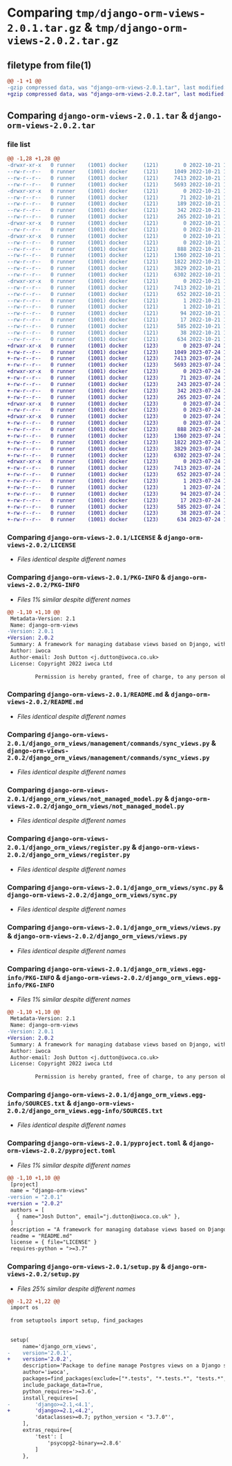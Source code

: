 # Comparing `tmp/django-orm-views-2.0.1.tar.gz` & `tmp/django-orm-views-2.0.2.tar.gz`

## filetype from file(1)

```diff
@@ -1 +1 @@
-gzip compressed data, was "django-orm-views-2.0.1.tar", last modified: Fri Oct 21 14:42:46 2022, max compression
+gzip compressed data, was "django-orm-views-2.0.2.tar", last modified: Mon Jul 24 13:32:48 2023, max compression
```

## Comparing `django-orm-views-2.0.1.tar` & `django-orm-views-2.0.2.tar`

### file list

```diff
@@ -1,28 +1,28 @@
-drwxr-xr-x   0 runner    (1001) docker     (121)        0 2022-10-21 14:42:46.952351 django-orm-views-2.0.1/
--rw-r--r--   0 runner    (1001) docker     (121)     1049 2022-10-21 14:42:37.000000 django-orm-views-2.0.1/LICENSE
--rw-r--r--   0 runner    (1001) docker     (121)     7413 2022-10-21 14:42:46.952351 django-orm-views-2.0.1/PKG-INFO
--rw-r--r--   0 runner    (1001) docker     (121)     5693 2022-10-21 14:42:37.000000 django-orm-views-2.0.1/README.md
-drwxr-xr-x   0 runner    (1001) docker     (121)        0 2022-10-21 14:42:46.952351 django-orm-views-2.0.1/django_orm_views/
--rw-r--r--   0 runner    (1001) docker     (121)       71 2022-10-21 14:42:37.000000 django-orm-views-2.0.1/django_orm_views/__init__.py
--rw-r--r--   0 runner    (1001) docker     (121)      189 2022-10-21 14:42:37.000000 django-orm-views-2.0.1/django_orm_views/apps.py
--rw-r--r--   0 runner    (1001) docker     (121)      342 2022-10-21 14:42:37.000000 django-orm-views-2.0.1/django_orm_views/constants.py
--rw-r--r--   0 runner    (1001) docker     (121)      265 2022-10-21 14:42:37.000000 django-orm-views-2.0.1/django_orm_views/exceptions.py
-drwxr-xr-x   0 runner    (1001) docker     (121)        0 2022-10-21 14:42:46.952351 django-orm-views-2.0.1/django_orm_views/management/
--rw-r--r--   0 runner    (1001) docker     (121)        0 2022-10-21 14:42:37.000000 django-orm-views-2.0.1/django_orm_views/management/__init__.py
-drwxr-xr-x   0 runner    (1001) docker     (121)        0 2022-10-21 14:42:46.952351 django-orm-views-2.0.1/django_orm_views/management/commands/
--rw-r--r--   0 runner    (1001) docker     (121)        0 2022-10-21 14:42:37.000000 django-orm-views-2.0.1/django_orm_views/management/commands/__init__.py
--rw-r--r--   0 runner    (1001) docker     (121)      888 2022-10-21 14:42:37.000000 django-orm-views-2.0.1/django_orm_views/management/commands/sync_views.py
--rw-r--r--   0 runner    (1001) docker     (121)     1360 2022-10-21 14:42:37.000000 django-orm-views-2.0.1/django_orm_views/not_managed_model.py
--rw-r--r--   0 runner    (1001) docker     (121)     1822 2022-10-21 14:42:37.000000 django-orm-views-2.0.1/django_orm_views/register.py
--rw-r--r--   0 runner    (1001) docker     (121)     3829 2022-10-21 14:42:37.000000 django-orm-views-2.0.1/django_orm_views/sync.py
--rw-r--r--   0 runner    (1001) docker     (121)     6302 2022-10-21 14:42:37.000000 django-orm-views-2.0.1/django_orm_views/views.py
-drwxr-xr-x   0 runner    (1001) docker     (121)        0 2022-10-21 14:42:46.952351 django-orm-views-2.0.1/django_orm_views.egg-info/
--rw-r--r--   0 runner    (1001) docker     (121)     7413 2022-10-21 14:42:46.000000 django-orm-views-2.0.1/django_orm_views.egg-info/PKG-INFO
--rw-r--r--   0 runner    (1001) docker     (121)      652 2022-10-21 14:42:46.000000 django-orm-views-2.0.1/django_orm_views.egg-info/SOURCES.txt
--rw-r--r--   0 runner    (1001) docker     (121)        1 2022-10-21 14:42:46.000000 django-orm-views-2.0.1/django_orm_views.egg-info/dependency_links.txt
--rw-r--r--   0 runner    (1001) docker     (121)        1 2022-10-21 14:42:46.000000 django-orm-views-2.0.1/django_orm_views.egg-info/not-zip-safe
--rw-r--r--   0 runner    (1001) docker     (121)       94 2022-10-21 14:42:46.000000 django-orm-views-2.0.1/django_orm_views.egg-info/requires.txt
--rw-r--r--   0 runner    (1001) docker     (121)       17 2022-10-21 14:42:46.000000 django-orm-views-2.0.1/django_orm_views.egg-info/top_level.txt
--rw-r--r--   0 runner    (1001) docker     (121)      585 2022-10-21 14:42:37.000000 django-orm-views-2.0.1/pyproject.toml
--rw-r--r--   0 runner    (1001) docker     (121)       38 2022-10-21 14:42:46.952351 django-orm-views-2.0.1/setup.cfg
--rw-r--r--   0 runner    (1001) docker     (121)      634 2022-10-21 14:42:37.000000 django-orm-views-2.0.1/setup.py
+drwxr-xr-x   0 runner    (1001) docker     (123)        0 2023-07-24 13:32:48.139250 django-orm-views-2.0.2/
+-rw-r--r--   0 runner    (1001) docker     (123)     1049 2023-07-24 13:32:36.000000 django-orm-views-2.0.2/LICENSE
+-rw-r--r--   0 runner    (1001) docker     (123)     7413 2023-07-24 13:32:48.139250 django-orm-views-2.0.2/PKG-INFO
+-rw-r--r--   0 runner    (1001) docker     (123)     5693 2023-07-24 13:32:36.000000 django-orm-views-2.0.2/README.md
+drwxr-xr-x   0 runner    (1001) docker     (123)        0 2023-07-24 13:32:48.139250 django-orm-views-2.0.2/django_orm_views/
+-rw-r--r--   0 runner    (1001) docker     (123)       71 2023-07-24 13:32:36.000000 django-orm-views-2.0.2/django_orm_views/__init__.py
+-rw-r--r--   0 runner    (1001) docker     (123)      243 2023-07-24 13:32:36.000000 django-orm-views-2.0.2/django_orm_views/apps.py
+-rw-r--r--   0 runner    (1001) docker     (123)      342 2023-07-24 13:32:36.000000 django-orm-views-2.0.2/django_orm_views/constants.py
+-rw-r--r--   0 runner    (1001) docker     (123)      265 2023-07-24 13:32:36.000000 django-orm-views-2.0.2/django_orm_views/exceptions.py
+drwxr-xr-x   0 runner    (1001) docker     (123)        0 2023-07-24 13:32:48.139250 django-orm-views-2.0.2/django_orm_views/management/
+-rw-r--r--   0 runner    (1001) docker     (123)        0 2023-07-24 13:32:36.000000 django-orm-views-2.0.2/django_orm_views/management/__init__.py
+drwxr-xr-x   0 runner    (1001) docker     (123)        0 2023-07-24 13:32:48.139250 django-orm-views-2.0.2/django_orm_views/management/commands/
+-rw-r--r--   0 runner    (1001) docker     (123)        0 2023-07-24 13:32:36.000000 django-orm-views-2.0.2/django_orm_views/management/commands/__init__.py
+-rw-r--r--   0 runner    (1001) docker     (123)      888 2023-07-24 13:32:36.000000 django-orm-views-2.0.2/django_orm_views/management/commands/sync_views.py
+-rw-r--r--   0 runner    (1001) docker     (123)     1360 2023-07-24 13:32:36.000000 django-orm-views-2.0.2/django_orm_views/not_managed_model.py
+-rw-r--r--   0 runner    (1001) docker     (123)     1822 2023-07-24 13:32:36.000000 django-orm-views-2.0.2/django_orm_views/register.py
+-rw-r--r--   0 runner    (1001) docker     (123)     3829 2023-07-24 13:32:36.000000 django-orm-views-2.0.2/django_orm_views/sync.py
+-rw-r--r--   0 runner    (1001) docker     (123)     6302 2023-07-24 13:32:36.000000 django-orm-views-2.0.2/django_orm_views/views.py
+drwxr-xr-x   0 runner    (1001) docker     (123)        0 2023-07-24 13:32:48.139250 django-orm-views-2.0.2/django_orm_views.egg-info/
+-rw-r--r--   0 runner    (1001) docker     (123)     7413 2023-07-24 13:32:48.000000 django-orm-views-2.0.2/django_orm_views.egg-info/PKG-INFO
+-rw-r--r--   0 runner    (1001) docker     (123)      652 2023-07-24 13:32:48.000000 django-orm-views-2.0.2/django_orm_views.egg-info/SOURCES.txt
+-rw-r--r--   0 runner    (1001) docker     (123)        1 2023-07-24 13:32:48.000000 django-orm-views-2.0.2/django_orm_views.egg-info/dependency_links.txt
+-rw-r--r--   0 runner    (1001) docker     (123)        1 2023-07-24 13:32:47.000000 django-orm-views-2.0.2/django_orm_views.egg-info/not-zip-safe
+-rw-r--r--   0 runner    (1001) docker     (123)       94 2023-07-24 13:32:48.000000 django-orm-views-2.0.2/django_orm_views.egg-info/requires.txt
+-rw-r--r--   0 runner    (1001) docker     (123)       17 2023-07-24 13:32:48.000000 django-orm-views-2.0.2/django_orm_views.egg-info/top_level.txt
+-rw-r--r--   0 runner    (1001) docker     (123)      585 2023-07-24 13:32:36.000000 django-orm-views-2.0.2/pyproject.toml
+-rw-r--r--   0 runner    (1001) docker     (123)       38 2023-07-24 13:32:48.139250 django-orm-views-2.0.2/setup.cfg
+-rw-r--r--   0 runner    (1001) docker     (123)      634 2023-07-24 13:32:36.000000 django-orm-views-2.0.2/setup.py
```

### Comparing `django-orm-views-2.0.1/LICENSE` & `django-orm-views-2.0.2/LICENSE`

 * *Files identical despite different names*

### Comparing `django-orm-views-2.0.1/PKG-INFO` & `django-orm-views-2.0.2/PKG-INFO`

 * *Files 1% similar despite different names*

```diff
@@ -1,10 +1,10 @@
 Metadata-Version: 2.1
 Name: django-orm-views
-Version: 2.0.1
+Version: 2.0.2
 Summary: A framework for managing database views based on Django, without the migrations
 Author: iwoca
 Author-email: Josh Dutton <j.dutton@iwoca.co.uk>
 License: Copyright 2022 iwoca Ltd
         
         Permission is hereby granted, free of charge, to any person obtaining a copy of this software and associated documentation files (the "Software"), to deal in the Software without restriction, including without limitation the rights to use, copy, modify, merge, publish, distribute, sublicense, and/or sell copies of the Software, and to permit persons to whom the Software is furnished to do so, subject to the following conditions:
```

### Comparing `django-orm-views-2.0.1/README.md` & `django-orm-views-2.0.2/README.md`

 * *Files identical despite different names*

### Comparing `django-orm-views-2.0.1/django_orm_views/management/commands/sync_views.py` & `django-orm-views-2.0.2/django_orm_views/management/commands/sync_views.py`

 * *Files identical despite different names*

### Comparing `django-orm-views-2.0.1/django_orm_views/not_managed_model.py` & `django-orm-views-2.0.2/django_orm_views/not_managed_model.py`

 * *Files identical despite different names*

### Comparing `django-orm-views-2.0.1/django_orm_views/register.py` & `django-orm-views-2.0.2/django_orm_views/register.py`

 * *Files identical despite different names*

### Comparing `django-orm-views-2.0.1/django_orm_views/sync.py` & `django-orm-views-2.0.2/django_orm_views/sync.py`

 * *Files identical despite different names*

### Comparing `django-orm-views-2.0.1/django_orm_views/views.py` & `django-orm-views-2.0.2/django_orm_views/views.py`

 * *Files identical despite different names*

### Comparing `django-orm-views-2.0.1/django_orm_views.egg-info/PKG-INFO` & `django-orm-views-2.0.2/django_orm_views.egg-info/PKG-INFO`

 * *Files 1% similar despite different names*

```diff
@@ -1,10 +1,10 @@
 Metadata-Version: 2.1
 Name: django-orm-views
-Version: 2.0.1
+Version: 2.0.2
 Summary: A framework for managing database views based on Django, without the migrations
 Author: iwoca
 Author-email: Josh Dutton <j.dutton@iwoca.co.uk>
 License: Copyright 2022 iwoca Ltd
         
         Permission is hereby granted, free of charge, to any person obtaining a copy of this software and associated documentation files (the "Software"), to deal in the Software without restriction, including without limitation the rights to use, copy, modify, merge, publish, distribute, sublicense, and/or sell copies of the Software, and to permit persons to whom the Software is furnished to do so, subject to the following conditions:
```

### Comparing `django-orm-views-2.0.1/django_orm_views.egg-info/SOURCES.txt` & `django-orm-views-2.0.2/django_orm_views.egg-info/SOURCES.txt`

 * *Files identical despite different names*

### Comparing `django-orm-views-2.0.1/pyproject.toml` & `django-orm-views-2.0.2/pyproject.toml`

 * *Files 1% similar despite different names*

```diff
@@ -1,10 +1,10 @@
 [project]
 name = "django-orm-views"
-version = "2.0.1"
+version = "2.0.2"
 authors = [
   { name="Josh Dutton", email="j.dutton@iwoca.co.uk" },
 ]
 description = "A framework for managing database views based on Django, without the migrations"
 readme = "README.md"
 license = { file="LICENSE" }
 requires-python = ">=3.7"
```

### Comparing `django-orm-views-2.0.1/setup.py` & `django-orm-views-2.0.2/setup.py`

 * *Files 25% similar despite different names*

```diff
@@ -1,22 +1,22 @@
 import os
 
 from setuptools import setup, find_packages
 
 
 setup(
     name='django_orm_views',
-    version='2.0.1',
+    version='2.0.2',
     description='Package to define manage Postgres views on a Django server',
     author='iwoca',
     packages=find_packages(exclude=["*.tests", "*.tests.*", "tests.*", "tests"]),
     include_package_data=True,
     python_requires='>=3.6',
     install_requires=[
-        'django>=2.1,<4.1',
+        'django>=2.1,<4.2',
         'dataclasses>=0.7; python_version < "3.7.0"',
     ],
     extras_require={
         'test': [
             'psycopg2-binary==2.8.6'
         ]
     },
```

